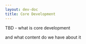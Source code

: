 ```yaml
---
layout: dev-doc
title: Core Development
---
```


TBD - what is core development

and what content do we have about it

